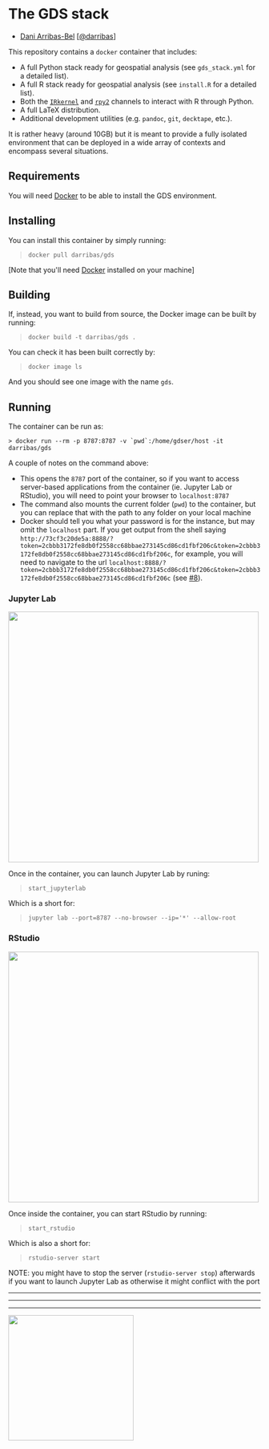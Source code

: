# The GDS stack

* [Dani Arribas-Bel](http://darribas.org)
  [[@darribas](http://twitter.com/darribas)]

This repository contains a `docker` container that includes:

* A full Python stack ready for geospatial analysis (see `gds_stack.yml` for a detailed list).
* A full R stack ready for geospatial analysis (see `install.R` for a detailed list).
* Both the [`IRkernel`](https://github.com/IRkernel/IRkernel) and [`rpy2`](https://bitbucket.org/rpy2/rpy2) channels to interact with R through Python.
* A full LaTeX distribution.
* Additional development utilities (e.g. `pandoc`, `git`, `decktape`, etc.).

It is rather heavy (around 10GB) but it is meant to provide a fully isolated environment that can be deployed in a wide array of contexts and encompass several situations.

## Requirements

You will need [Docker](https://www.docker.com) to be able to install the GDS environment.

## Installing

You can install this container by simply running:

> `docker pull darribas/gds`

[Note that you'll need [Docker](https://www.docker.com) installed on your machine]

## Building

If, instead, you want to build from source, the Docker image can be built by running:

> `docker build -t darribas/gds .`

You can check it has been built correctly by:

> `docker image ls`

And you should see one image with the name `gds`.

## Running

The container can be run as:

```
> docker run --rm -p 8787:8787 -v `pwd`:/home/gdser/host -it darribas/gds
```

A couple of notes on the command above:

* This opens the `8787` port of the container, so if you want to access server-based applications from the container (ie. Jupyter Lab or RStudio), you will need to point your browser to `localhost:8787`
* The command also mounts the current folder (`pwd`) to the container, but you can replace that with the path to any folder on your local machine
* Docker should tell you what your password is for the instance, but may omit the `localhost` part. If you get output from the shell saying `http://73cf3c20de5a:8888/?token=2cbbb3172fe8db0f2558cc68bbae273145cd86cd1fbf206c&token=2cbbb3172fe8db0f2558cc68bbae273145cd86cd1fbf206c`, for example, you will need to navigate to the url `localhost:8888/?token=2cbbb3172fe8db0f2558cc68bbae273145cd86cd1fbf206c&token=2cbbb3172fe8db0f2558cc68bbae273145cd86cd1fbf206c` (see [#8](https://github.com/darribas/gds_env/issues/8)). 

### Jupyter Lab

<img src="JupyterLab.png" width="500">

Once in the container, you can launch Jupyter Lab by runing:

> `start_jupyterlab`

Which is a short for:

> `jupyter lab --port=8787 --no-browser --ip='*' --allow-root`

### RStudio

<img src="rstudio.png" width="500">

Once inside the container, you can start RStudio by running:

> `start_rstudio`

Which is also a short for:

> `rstudio-server start`

NOTE: you might have to stop the server (`rstudio-server stop`) afterwards if
you want to launch Jupyter Lab as otherwise it might conflict with the port

---

---


<!--
| OS      | Status |
| ------- | -----------------|
| Linux & macOS   | [![Build Status](https://travis-ci.org/darribas/gds_env.svg?branch=master)](https://travis-ci.org/darribas/gds_env) |
-->

---

[<img src="gdsl.png" width="250">](https://www.liverpool.ac.uk/geographic-data-science/)

